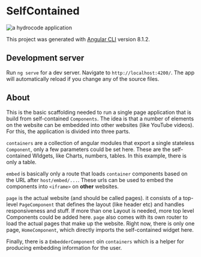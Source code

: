 # SelfContained

![a hydrocode application](https://firebasestorage.googleapis.com/v0/b/hydrocode-website.appspot.com/o/public%2Fhydrocode_brand.png?alt=media&token=3ec35465-9c1c-48a1-8d3f-2c93549a4ffb)

This project was generated with [Angular CLI](https://github.com/angular/angular-cli) version 8.1.2.

## Development server

Run `ng serve` for a dev server. Navigate to `http://localhost:4200/`. The app will automatically reload if you change any of the source files.

## About

This is the basic scaffolding needed to run a single page application that is build from self-contained `Components`.
The idea is that a number of elements on the website can be embedded into other websites (like YouTube videos). 
For this, the application is divided into three parts. 

`containers` are a collection of angular modules that export 
a single stateless `Component`, only a few parameters could be set here. These are the self-contained WIdgets, like Charts, numbers, tables.
In this example, there is only a table.

`embed` is basically only a route that loads `container` components based on the URL after `host/embed/...`. These urls can be 
used to embed the components into `<iframe>` on **other** websites.

`page` is the actual website (and should be called pages). it consists of a top-level `PageComponent` that defines the layout (like header etc) 
and handles responsiveness and stuff. If more than one Layout is needed, more top level Components could be added here.
`page` also comes with its own router to load the actual pages that make up the website. 
Right now, there is only one page, `HomeComponent`, which directly imports the self-contained widget here.

Finally, there is a `EmbedderComponent` oin `containers` which is a helper for producing embedding information for the user.